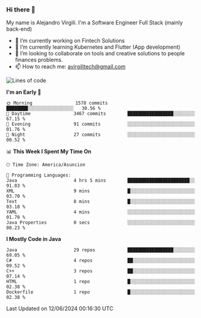 ### Hi there 👋

My name is Alejandro Virgili. I'm a Software Engineer Full Stack (mainly back-end)


- 🔭 I’m currently working on Fintech Solutions
- 🌱 I’m currently learning Kubernetes and Flutter (App development)
- 👯 I’m looking to collaborate on tools and creative solutions to people finances problems.
- 📫 How to reach me: avirgilitech@gmail.com
  
<!--START_SECTION:waka-->
![Lines of code](https://img.shields.io/badge/From%20Hello%20World%20I%27ve%20Written-586.7%20thousand%20lines%20of%20code-blue)

**I'm an Early 🐤** 

```text
🌞 Morning                1578 commits        ████████░░░░░░░░░░░░░░░░░   30.56 % 
🌆 Daytime                3467 commits        █████████████████░░░░░░░░   67.15 % 
🌃 Evening                91 commits          ░░░░░░░░░░░░░░░░░░░░░░░░░   01.76 % 
🌙 Night                  27 commits          ░░░░░░░░░░░░░░░░░░░░░░░░░   00.52 % 
```


📊 **This Week I Spent My Time On** 

```text
🕑︎ Time Zone: America/Asuncion

💬 Programming Languages: 
Java                     4 hrs 5 mins        ███████████████████████░░   91.03 % 
XML                      9 mins              █░░░░░░░░░░░░░░░░░░░░░░░░   03.70 % 
Text                     8 mins              █░░░░░░░░░░░░░░░░░░░░░░░░   03.18 % 
YAML                     4 mins              ░░░░░░░░░░░░░░░░░░░░░░░░░   01.70 % 
Java Properties          0 secs              ░░░░░░░░░░░░░░░░░░░░░░░░░   00.23 % 
```

**I Mostly Code in Java** 

```text
Java                     29 repos            █████████████████░░░░░░░░   69.05 % 
C#                       4 repos             ██░░░░░░░░░░░░░░░░░░░░░░░   09.52 % 
C++                      3 repos             ██░░░░░░░░░░░░░░░░░░░░░░░   07.14 % 
HTML                     1 repo              █░░░░░░░░░░░░░░░░░░░░░░░░   02.38 % 
Dockerfile               1 repo              █░░░░░░░░░░░░░░░░░░░░░░░░   02.38 % 
```




 Last Updated on 12/06/2024 00:16:30 UTC
<!--END_SECTION:waka-->
